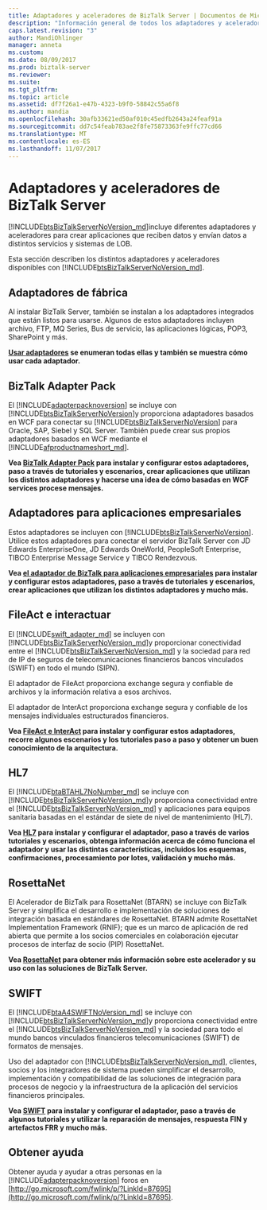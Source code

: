 ```yaml
---
title: Adaptadores y aceleradores de BizTalk Server | Documentos de Microsoft
description: "Información general de todos los adaptadores y aceleradores de BizTalk, incluidos los adaptadores integrados, BAP, HL7, Swift, RosettaNet, FileAct e InterAct"
caps.latest.revision: "3"
author: MandiOhlinger
manager: anneta
ms.custom: 
ms.date: 08/09/2017
ms.prod: biztalk-server
ms.reviewer: 
ms.suite: 
ms.tgt_pltfrm: 
ms.topic: article
ms.assetid: df7f26a1-e47b-4323-b9f0-58842c55a6f8
ms.author: mandia
ms.openlocfilehash: 30afb33621ed50af010c45edfb2643a24feaf91a
ms.sourcegitcommit: dd7c54feab783ae2f8fe75873363fe9ffc77cd66
ms.translationtype: MT
ms.contentlocale: es-ES
ms.lasthandoff: 11/07/2017
---
```

# <a name="adapters-and-accelerators-in-biztalk-server"></a>Adaptadores y aceleradores de BizTalk Server
 [!INCLUDE[btsBizTalkServerNoVersion_md](../includes/btsbiztalkservernoversion-md.md)]incluye diferentes adaptadores y aceleradores para crear aplicaciones que reciben datos y envían datos a distintos servicios y sistemas de LOB. 
 
Esta sección describen los distintos adaptadores y aceleradores disponibles con [!INCLUDE[btsBizTalkServerNoVersion_md](../includes/btsbiztalkservernoversion-md.md)]. 

## <a name="out-of-the-box-adapters"></a>Adaptadores de fábrica
Al instalar BizTalk Server, también se instalan a los adaptadores integrados que están listos para usarse. Algunos de estos adaptadores incluyen archivo, FTP, MQ Series, Bus de servicio, las aplicaciones lógicas, POP3, SharePoint y más.

**[Usar adaptadores](../core/using-adapters.md) se enumeran todas ellas y también se muestra cómo usar cada adaptador.**
 
## <a name="biztalk-adapter-pack"></a>BizTalk Adapter Pack
El [!INCLUDE[adapterpacknoversion](../includes/adapterpacknoversion-md.md)] se incluye con [!INCLUDE[btsBizTalkServerNoVersion](../includes/btsbiztalkservernoversion-md.md)]y proporciona adaptadores basados en WCF para conectar su [!INCLUDE[btsBizTalkServerNoVersion](../includes/btsbiztalkservernoversion-md.md)] para Oracle, SAP, Siebel y SQL Server. También puede crear sus propios adaptadores basados en WCF mediante el [!INCLUDE[afproductnameshort_md](../includes/afproductnameshort-md.md)]. 

**Vea [BizTalk Adapter Pack](../adapters-and-accelerators/biztalk-adapter-pack.md) para instalar y configurar estos adaptadores, paso a través de tutoriales y escenarios, crear aplicaciones que utilizan los distintos adaptadores y hacerse una idea de cómo basadas en WCF services procese mensajes.**

## <a name="adapters-for-enterprise-applications"></a>Adaptadores para aplicaciones empresariales
Estos adaptadores se incluyen con [!INCLUDE[btsBizTalkServerNoVersion](../includes/btsbiztalkservernoversion-md.md)]. Utilice estos adaptadores para conectar el servidor BizTalk Server con JD Edwards EnterpriseOne, JD Edwards OneWorld, PeopleSoft Enterprise, TIBCO Enterprise Message Service y TIBCO Rendezvous.

**Vea [el adaptador de BizTalk para aplicaciones empresariales](biztalk-adapters-for-enterprise-applications.md) para instalar y configurar estos adaptadores, paso a través de tutoriales y escenarios, crear aplicaciones que utilizan los distintos adaptadores y mucho más.** 


## <a name="fileact-and-interact"></a>FileAct e interactuar
El [!INCLUDE[swift_adapter_md](../includes/swift-adapter-md.md)] se incluyen con [!INCLUDE[btsBizTalkServerNoVersion_md](../includes/btsbiztalkservernoversion-md.md)]y proporcionar conectividad entre el [!INCLUDE[btsBizTalkServerNoVersion_md](../includes/btsbiztalkservernoversion-md.md)] y la sociedad para red de IP de seguros de telecomunicaciones financieros bancos vinculados (SWIFT) en todo el mundo (SIPN). 

El adaptador de FileAct proporciona exchange segura y confiable de archivos y la información relativa a esos archivos. 

El adaptador de InterAct proporciona exchange segura y confiable de los mensajes individuales estructurados financieros. 

**Vea [FileAct e InterAct](../adapters-and-accelerators/fileact-interact/microsoft-biztalk-server-fileact-and-interact-adapters-documentation.md) para instalar y configurar estos adaptadores, recorre algunos escenarios y los tutoriales paso a paso y obtener un buen conocimiento de la arquitectura.** 

## <a name="hl7"></a>HL7

El [!INCLUDE[btaBTAHL7NoNumber_md](../includes/btabtahl7nonumber-md.md)] se incluye con [!INCLUDE[btsBizTalkServerNoVersion_md](../includes/btsbiztalkservernoversion-md.md)]y proporciona conectividad entre el [!INCLUDE[btsBizTalkServerNoVersion_md](../includes/btsbiztalkservernoversion-md.md)] y aplicaciones para equipos sanitaria basadas en el estándar de siete de nivel de mantenimiento (HL7).

**Vea [HL7](../adapters-and-accelerators/accelerator-hl7/microsoft-biztalk-accelerator-for-hl7-documentation.md) para instalar y configurar el adaptador, paso a través de varios tutoriales y escenarios, obtenga información acerca de cómo funciona el adaptador y usar las distintas características, incluidos los esquemas, confirmaciones, procesamiento por lotes, validación y mucho más.**

## <a name="rosettanet"></a>RosettaNet
El Acelerador de BizTalk para RosettaNet (BTARN) se incluye con BizTalk Server y simplifica el desarrollo e implementación de soluciones de integración basada en estándares de RosettaNet. BTARN admite RosettaNet Implementation Framework (RNIF); que es un marco de aplicación de red abierta que permite a los socios comerciales en colaboración ejecutar procesos de interfaz de socio (PIP) RosettaNet. 

**Vea [RosettaNet](../adapters-and-accelerators/accelerator-rosettanet/microsoft-biztalk-accelerator-for-rosettanet-documentation.md) para obtener más información sobre este acelerador y su uso con las soluciones de BizTalk Server.** 

## <a name="swift"></a>SWIFT
El [!INCLUDE[btaA4SWIFTNoVersion_md](../includes/btaa4swiftnoversion-md.md)] se incluye con [!INCLUDE[btsBizTalkServerNoVersion_md](../includes/btsbiztalkservernoversion-md.md)]y proporciona conectividad entre el [!INCLUDE[btsBizTalkServerNoVersion_md](../includes/btsbiztalkservernoversion-md.md)] y la sociedad para todo el mundo bancos vinculados financieros telecomunicaciones (SWIFT) de formatos de mensajes.

Uso del adaptador con [!INCLUDE[btsBizTalkServerNoVersion_md](../includes/btsbiztalkservernoversion-md.md)], clientes, socios y los integradores de sistema pueden simplificar el desarrollo, implementación y compatibilidad de las soluciones de integración para procesos de negocio y la infraestructura de la aplicación del servicios financieros principales.

**Vea [SWIFT](../adapters-and-accelerators/accelerator-swift/microsoft-biztalk-accelerator-for-swift-documentation.md) para instalar y configurar el adaptador, paso a través de algunos tutoriales y utilizar la reparación de mensajes, respuesta FIN y artefactos FRR y mucho más.**

## <a name="get-some-help"></a>Obtener ayuda 
Obtener ayuda y ayudar a otras personas en la [!INCLUDE[adapterpacknoversion](../includes/adapterpacknoversion-md.md)] foros en [http://go.microsoft.com/fwlink/p/?LinkId=87695](http://go.microsoft.com/fwlink/p/?LinkId=87695).